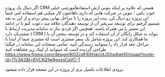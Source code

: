 اگر دنبال یک پروژه CRM هستی که علاوه بر اینکه بتونی ازش استفادهآموزشی خیلی خوب بکنی ؛ بتونی در شرکت هایی که داری باهاشون کار میکنی هم استفاده کنی حتماً این پروژه رو دنبال کن.
بنده این پروژه را تا مراحل نهایی پیش بردم و از این به بعد تصمیم گرفتم برای توسعه سریعتر آن از توسعه دهندگان علاقه مند دعوت کنم تا در ادامه این مسیر با من همراه باشند. همچنین اگر فردی نیاز به سامانه مدیریت ارتباط با مشتریان دارد ( CRM ) بتواند به شکل رایگان از آن استفاده کند و در توسعه بیشتر آن با ما همکاری کند.
این پروژه شامل یک سفر مشتری است که مشتری شما از ابتدا تا مراحل عقد قرار داد را میتوانید رسیدگی کنید.
تمامی صفحات این سامانه در فیگما طراحی گردیده است که میتوانید از لینک زیر مشاهده کنید
https://www.figma.com/design/KOZcdF6SfxkcidJ5Xw8wH0/maad?node-id=1%3A2&t=6VLXQ1w8gyzsCsVC-1

بزودی اطلاعات تکمیل تری از پروژه در این صفحه قرار داده میشود.
